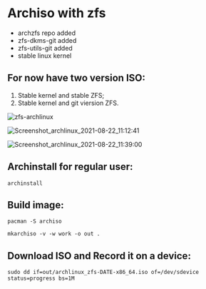 # Archiso with zfs

* archzfs repo added
* zfs-dkms-git added
* zfs-utils-git added
* stable linux kernel

## For now have two version ISO:

1. Stable kernel and stable ZFS;
2. Stable kernel and git viersion ZFS.

![zfs-archlinux](https://user-images.githubusercontent.com/1161594/127529134-7044487b-fe96-4775-ad53-38fcd85a5030.png)

![Screenshot_archlinux_2021-08-22_11:12:41](https://user-images.githubusercontent.com/1161594/130341130-d2e29284-e6de-4900-ae22-9a92d3359fac.png)

![Screenshot_archlinux_2021-08-22_11:39:00](https://user-images.githubusercontent.com/1161594/130341182-e29139fb-2c0f-4e48-8abd-6e2c57b537c4.png)

## Archinstall for regular user:

```
archinstall
```

## Build image:

```
pacman -S archiso
```

```
mkarchiso -v -w work -o out .
```

## Download ISO and Record it on a device:

```
sudo dd if=out/archlinux_zfs-DATE-x86_64.iso of=/dev/sdevice status=progress bs=1M
```
